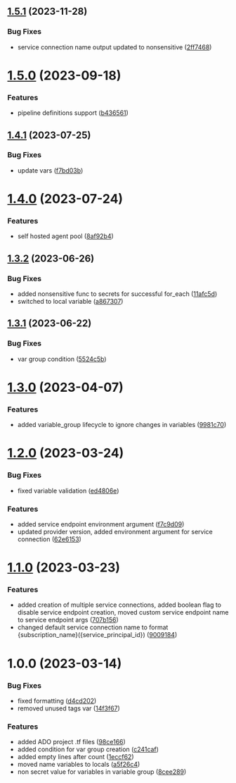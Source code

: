 ## [1.5.1](https://github.com/data-platform-hq/terraform-azuredevops-project/compare/v1.5.0...v1.5.1) (2023-11-28)


### Bug Fixes

* service connection name output updated to nonsensitive ([2ff7468](https://github.com/data-platform-hq/terraform-azuredevops-project/commit/2ff74688b56996622490fdafc66a32cfd8a5f2c5))

# [1.5.0](https://github.com/data-platform-hq/terraform-azuredevops-project/compare/v1.4.1...v1.5.0) (2023-09-18)


### Features

* pipeline definitions support ([b436561](https://github.com/data-platform-hq/terraform-azuredevops-project/commit/b4365610bfaee4b7a00359f5190d42b13c4d0b60))

## [1.4.1](https://github.com/data-platform-hq/terraform-azuredevops-project/compare/v1.4.0...v1.4.1) (2023-07-25)


### Bug Fixes

* update vars ([f7bd03b](https://github.com/data-platform-hq/terraform-azuredevops-project/commit/f7bd03b7145077ba21727d5dd5f01290d3967e40))

# [1.4.0](https://github.com/data-platform-hq/terraform-azuredevops-project/compare/v1.3.2...v1.4.0) (2023-07-24)


### Features

* self hosted agent pool ([8af92b4](https://github.com/data-platform-hq/terraform-azuredevops-project/commit/8af92b4d3ca48df084f71fea5ff4332165a4eec7))

## [1.3.2](https://github.com/data-platform-hq/terraform-azuredevops-project/compare/v1.3.1...v1.3.2) (2023-06-26)


### Bug Fixes

* added nonsensitive func to secrets for successful for_each ([11afc5d](https://github.com/data-platform-hq/terraform-azuredevops-project/commit/11afc5de4a90b0a04ac1489ddf085555a767d7a8))
* switched to local variable ([a867307](https://github.com/data-platform-hq/terraform-azuredevops-project/commit/a8673072fe72e7693ae614cdc093b32c41be0961))

## [1.3.1](https://github.com/data-platform-hq/terraform-azuredevops-project/compare/v1.3.0...v1.3.1) (2023-06-22)


### Bug Fixes

* var group condition ([5524c5b](https://github.com/data-platform-hq/terraform-azuredevops-project/commit/5524c5b7774907f1cd418b706eff2a8d614671b9))

# [1.3.0](https://github.com/data-platform-hq/terraform-azuredevops-project/compare/v1.2.0...v1.3.0) (2023-04-07)


### Features

* added variable_group lifecycle to ignore changes in variables ([9981c70](https://github.com/data-platform-hq/terraform-azuredevops-project/commit/9981c7092f7ee839117bb7a790f6de77ee0ea160))

# [1.2.0](https://github.com/data-platform-hq/terraform-azuredevops-project/compare/v1.1.0...v1.2.0) (2023-03-24)


### Bug Fixes

* fixed variable validation ([ed4806e](https://github.com/data-platform-hq/terraform-azuredevops-project/commit/ed4806ebdd59084d6781d38b2d8f242dc2ac83c1))


### Features

* added service endpoint environment argument ([f7c9d09](https://github.com/data-platform-hq/terraform-azuredevops-project/commit/f7c9d09fc2a40353e922cb3098021d3e7361ac30))
* updated provider version, added environment argument for service connection ([62e6153](https://github.com/data-platform-hq/terraform-azuredevops-project/commit/62e615312cc2d0cefc4321d87705796779a0f001))

# [1.1.0](https://github.com/data-platform-hq/terraform-azuredevops-project/compare/v1.0.0...v1.1.0) (2023-03-23)


### Features

* added creation of multiple service connections, added boolean flag to disable service endpoint creation, moved custom service endpoint name to service endpoint args ([707b156](https://github.com/data-platform-hq/terraform-azuredevops-project/commit/707b156a058d9c857e411de08a63fd4700ebb69e))
* changed default service connection name to format {subscription_name}({service_principal_id}) ([9009184](https://github.com/data-platform-hq/terraform-azuredevops-project/commit/90091840b8004e5bae3ac0ae6d9a7a1441d8b00f))

# 1.0.0 (2023-03-14)


### Bug Fixes

* fixed formatting ([d4cd202](https://github.com/data-platform-hq/terraform-azuredevops-project/commit/d4cd202a1d7d25d2a70cfdc04ea2d460873f8de1))
* removed unused tags var ([14f3f67](https://github.com/data-platform-hq/terraform-azuredevops-project/commit/14f3f673c6830d643eafb0a433bca34bc81c369a))


### Features

* added ADO project .tf files ([98ce166](https://github.com/data-platform-hq/terraform-azuredevops-project/commit/98ce1664f1303119ee509e30a80dc2e1fae2c4e6))
* added condition for var group creation ([c241caf](https://github.com/data-platform-hq/terraform-azuredevops-project/commit/c241caf8d6bd18cd7171266e99baa0a3d91a08ba))
* added empty lines after count ([1eccf62](https://github.com/data-platform-hq/terraform-azuredevops-project/commit/1eccf6268872f5b40c548de298aeb92cb9a1036a))
* moved name variables to locals ([a5f26c4](https://github.com/data-platform-hq/terraform-azuredevops-project/commit/a5f26c44adee181283fb94ace6d996a95f01a244))
* non secret value for variables in variable group ([8cee289](https://github.com/data-platform-hq/terraform-azuredevops-project/commit/8cee2894f53117312aeb3e975926afe5604f718f))

